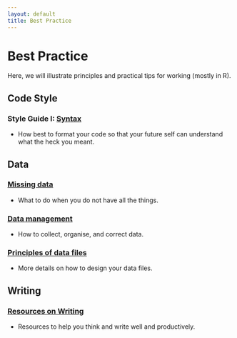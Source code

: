 ```yaml
---
layout: default
title: Best Practice
---
```


# Best Practice

Here, we will illustrate principles and practical tips for working (mostly in R).

## Code Style

### Style Guide I: [Syntax](../best/code-style.html)

 -  How best to format your code so that your future self can understand what the heck you meant.


## Data

### [Missing data](../best/missing-data.html)

 - What to do when you do not have all the things.
 
### [Data management](../best/managing-data.html) 

 - How to collect, organise, and correct data.
 
### [Principles of data files](../best/managing-data-files.pdf)

 - More details on how to design your data files.
 
 
## Writing
 
### [Resources on Writing](../best/writing.html)
 
  - Resources to help you think and write well and productively.
 
